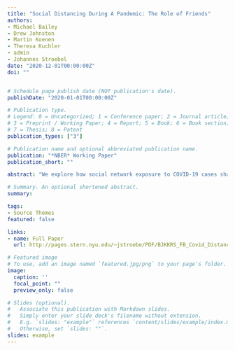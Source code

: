 ```yaml
---
title: "Social Distancing During A Pandemic: The Role of Friends"
authors:
- Michael Bailey
- Drew Johnston
- Martin Koenen
- Theresa Kuchler
- admin
- Johannes Stroebel
date: "2020-12-01T00:00:00Z"
doi: ""


# Schedule page publish date (NOT publication's date).
publishDate: "2020-01-01T00:00:00Z"

# Publication type.
# Legend: 0 = Uncategorized; 1 = Conference paper; 2 = Journal article;
# 3 = Preprint / Working Paper; 4 = Report; 5 = Book; 6 = Book section;
# 7 = Thesis; 8 = Patent
publication_types: ["3"]

# Publication name and optional abbreviated publication name.
publication: "*NBER* Working Paper"
publication_short: ""

abstract: "We explore how social network exposure to COVID-19 cases shapes individuals' social distancing behavior during the early months of the ongoing pandemic. We work with de-identified data from Facebook to show that U.S. users whose friends live in areas with worse coronavirus outbreaks reduce their mobility more than otherwise similar users whose friends live in areas with smaller outbreaks. The effects are quantitatively large: a one standard deviation increase in friend-exposure to COVID-19 cases early in the pandemic results in a 1.2 percentage point increase in the probability that an individual stays home on a given day. As the pandemic progresses, changes in friend-exposure drive changes in social distancing behavior. Given the evolving nature and geography of the pandemic -- and hence friend-exposure -- these results rule out many alternative explanations for the observed relationships. We also analyze data on public posts and membership in groups advocating to 'reopen' the economy to show that our findings can be explained by friend-exposure raising awareness about the risks of the disease and inducing individuals to participate in mitigating public health behavior."

# Summary. An optional shortened abstract.
summary:

tags:
- Source Themes
featured: false

links:
- name: Full Paper
  url: http://pages.stern.nyu.edu/~jstroebe/PDF/BJKKRS_FB_Covid_Distancing.pdf

# Featured image
# To use, add an image named `featured.jpg/png` to your page's folder.
image:
  caption: ''
  focal_point: ""
  preview_only: false

# Slides (optional).
#   Associate this publication with Markdown slides.
#   Simply enter your slide deck's filename without extension.
#   E.g. `slides: "example"` references `content/slides/example/index.md`.
#   Otherwise, set `slides: ""`.
slides: example
---
```

